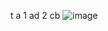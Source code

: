 t	a
1	ad
2	cb
![image](https://github.com/HenryWJL/Reference/assets/114377159/6226cbb9-df3e-405a-b6b2-9ff8702eb413)


